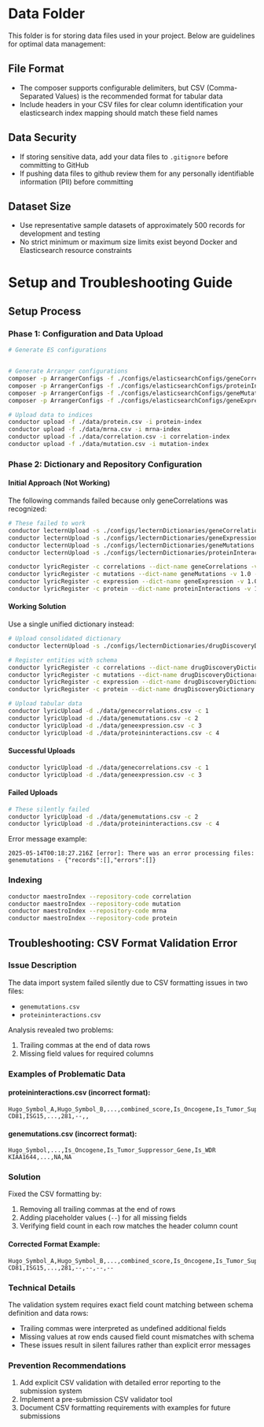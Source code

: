 # Data Folder

This folder is for storing data files used in your project. Below are guidelines
for optimal data management:

## File Format

- The composer supports configurable delimiters, but CSV (Comma-Separated
  Values) is the recommended format for tabular data
- Include headers in your CSV files for clear column identification your
  elasticsearch index mapping should match these field names

## Data Security

- If storing sensitive data, add your data files to `.gitignore` before
  committing to GitHub
- If pushing data files to github review them for any personally identifiable
  information (PII) before committing

## Dataset Size

- Use representative sample datasets of approximately 500 records for
  development and testing
- No strict minimum or maximum size limits exist beyond Docker and Elasticsearch
  resource constraints

# Setup and Troubleshooting Guide

## Setup Process

### Phase 1: Configuration and Data Upload

```bash
# Generate ES configurations


# Generate Arranger configurations
composer -p ArrangerConfigs -f ./configs/elasticsearchConfigs/geneCorrelation.json -o ./configs/arrangerConfigs/geneCorrelations/ -i correlation_centric
composer -p ArrangerConfigs -f ./configs/elasticsearchConfigs/proteinInteractions.json -o ./configs/arrangerConfigs/proteinInteractions/ -i protein_centric
composer -p ArrangerConfigs -f ./configs/elasticsearchConfigs/geneMutations.json -o ./configs/arrangerConfigs/geneMutations/ -i mutation_centric
composer -p ArrangerConfigs -f ./configs/elasticsearchConfigs/geneExpression.json -o ./configs/arrangerConfigs/geneExpression/ -i mrna_centric

# Upload data to indices
conductor upload -f ./data/protein.csv -i protein-index
conductor upload -f ./data/mrna.csv -i mrna-index
conductor upload -f ./data/correlation.csv -i correlation-index
conductor upload -f ./data/mutation.csv -i mutation-index
```

### Phase 2: Dictionary and Repository Configuration

#### Initial Approach (Not Working)
The following commands failed because only geneCorrelations was recognized:

```bash
# These failed to work
conductor lecternUpload -s ./configs/lecternDictionaries/geneCorrelations.json
conductor lecternUpload -s ./configs/lecternDictionaries/geneExpression.json
conductor lecternUpload -s ./configs/lecternDictionaries/geneMutations.json
conductor lecternUpload -s ./configs/lecternDictionaries/proteinInteractions.json

conductor lyricRegister -c correlations --dict-name geneCorrelations -v 1.0 -e genecorrelations
conductor lyricRegister -c mutations --dict-name geneMutations -v 1.0 -e genemutations
conductor lyricRegister -c expression --dict-name geneExpression -v 1.0 -e geneexpression
conductor lyricRegister -c protein --dict-name proteinInteractions -v 1.0 -e proteininteractions
```

#### Working Solution
Use a single unified dictionary instead:

```bash
# Upload consolidated dictionary
conductor lecternUpload -s ./configs/lecternDictionaries/drugDiscoveryDictionaryV2.json

# Register entities with schema
conductor lyricRegister -c correlations --dict-name drugDiscoveryDictionary -v 1.0 -e genecorrelations
conductor lyricRegister -c mutations --dict-name drugDiscoveryDictionary -v 1.0 -e genemutations
conductor lyricRegister -c expression --dict-name drugDiscoveryDictionary -v 1.0 -e geneexpression
conductor lyricRegister -c protein --dict-name drugDiscoveryDictionary -v 1.0 -e proteininteractions

# Upload tabular data
conductor lyricUpload -d ./data/genecorrelations.csv -c 1
conductor lyricUpload -d ./data/genemutations.csv -c 2
conductor lyricUpload -d ./data/geneexpression.csv -c 3
conductor lyricUpload -d ./data/proteininteractions.csv -c 4
```

#### Successful Uploads
```bash
conductor lyricUpload -d ./data/genecorrelations.csv -c 1
conductor lyricUpload -d ./data/geneexpression.csv -c 3
```

#### Failed Uploads
```bash
# These silently failed
conductor lyricUpload -d ./data/genemutations.csv -c 2
conductor lyricUpload -d ./data/proteininteractions.csv -c 4
```

Error message example:
```
2025-05-14T00:18:27.216Z [error]: There was an error processing files: genemutations - {"records":[],"errors":[]}
```

### Indexing
```bash
conductor maestroIndex --repository-code correlation
conductor maestroIndex --repository-code mutation
conductor maestroIndex --repository-code mrna
conductor maestroIndex --repository-code protein
```

## Troubleshooting: CSV Format Validation Error

### Issue Description

The data import system failed silently due to CSV formatting issues in two files:
- `genemutations.csv`
- `proteininteractions.csv`

Analysis revealed two problems:
1. Trailing commas at the end of data rows
2. Missing field values for required columns

### Examples of Problematic Data

#### proteininteractions.csv (incorrect format):
```
Hugo_Symbol_A,Hugo_Symbol_B,...,combined_score,Is_Oncogene,Is_Tumor_Suppressor_Gene,Is_WDR,dataset_name
CD81,ISG15,...,281,--,,
```

#### genemutations.csv (incorrect format):
```
Hugo_Symbol,...,Is_Oncogene,Is_Tumor_Suppressor_Gene,Is_WDR
KIAA1644,...,NA,NA
```

### Solution

Fixed the CSV formatting by:
1. Removing all trailing commas at the end of rows
2. Adding placeholder values (`--`) for all missing fields 
3. Verifying field count in each row matches the header column count

#### Corrected Format Example:
```
Hugo_Symbol_A,Hugo_Symbol_B,...,combined_score,Is_Oncogene,Is_Tumor_Suppressor_Gene,Is_WDR,dataset_name
CD81,ISG15,...,281,--,--,--,--
```

### Technical Details

The validation system requires exact field count matching between schema definition and data rows:
- Trailing commas were interpreted as undefined additional fields
- Missing values at row ends caused field count mismatches with schema
- These issues result in silent failures rather than explicit error messages

### Prevention Recommendations

1. Add explicit CSV validation with detailed error reporting to the submission system
2. Implement a pre-submission CSV validator tool
3. Document CSV formatting requirements with examples for future submissions